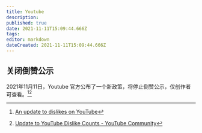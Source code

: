 ```yaml
---
title: Youtube
description: 
published: true
date: 2021-11-11T15:09:44.666Z
tags:
editor: markdown
dateCreated: 2021-11-11T15:09:44.666Z
---
```


## 关闭倒赞公示

2021年11月11日，Youtube 官方公布了一个新政策，将停止倒赞公示，仅创作者可查看。[^au2doy][^u2ydc]

[^au2doy]: [An update to dislikes on YouTube](https://web.archive.org/web/20211111025940/https://blog.youtube/news-and-events/update-to-youtube/)

[^u2ydc]: [Update to YouTube Dislike Counts - YouTube Community](https://web.archive.org/web/20211110211750/https://support.google.com/youtube/thread/134791097/update-to-youtube-dislike-counts)
